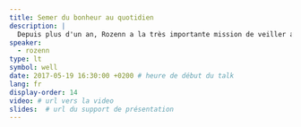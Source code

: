 ```yaml
---
title: Semer du bonheur au quotidien
description: |
  Depuis plus d'un an, Rozenn a la très importante mission de veiller au bien-être d'une vingtaine de développeurs. Le quotidien d'une équipe de devs au travers de différentes anecdotes pour découvrir que prendre soin de tout ce petit monde nécessite d'avoir une boîte à outils bien fournie&nbsp;: imagination, écoute et bonne humeur&nbsp;!
speaker:
  - rozenn
type: lt
symbol: well
date: 2017-05-19 16:30:00 +0200 # heure de début du talk
lang: fr
display-order: 14
video: # url vers la video
slides:  # url du support de présentation
---
```

